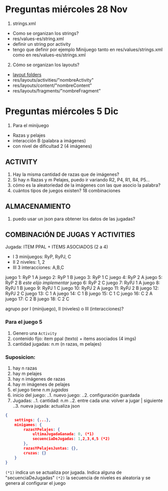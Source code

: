 # Preguntas miércoles 28 Nov

1. strings.xml
- Como se organizan los strings? 
- res/values-es/string.xml
- definir un string por activity
- tengo que definir por ejemplo  <string name="minigame_title">Minijuego</string> tanto en res/values/strings.xml como en res/values-es/strings.xml



2. Cómo se organizan los layouts?
- [layout folders](https://stackoverflow.com/questions/4930398/can-the-android-layout-folder-contain-subfolders)
- res/layouts/activities/"nombreActivity"
- res/layouts/content/"nombreContent"
- res/layouts/fragments/"nombreFragment"


# Preguntas miércoles 5 Dic

1. Para el minijuego 
- Razas y pelajes
- interacción B (palabra a imágenes)
- con nivel de dificultad 2 (4 imágenes)


## ACTIVITY
1. Hay la misma cantidad de razas que de imágenes?
2. Si hay n Razas y m Pelajes, puedo ir variando R2, P4, R1, R4, P5...
3. cómo es la aleatoriedad de la imágenes con las que asocio la palabra?
4. cuántos tipos de juegos existen? 18 combinaciones

## ALMACENAMIENTO
1. puedo usar un json para obtener los datos de las jugadas? 

## COMBINACIÓN DE JUGAS Y ACTIVITIES

Jugada: ITEM PPAL + ITEMS ASOCIADOS (2 a 4)

- I   3 minijuegos: RyP, RyPJ, C
- II  2 niveles: 1, 2
- III 3 interacciones: A,B,C

juego 1:  RyP 1 A
juego 2:  RyP 1 B
juego 3:  RyP 1 C
juego 4:  RyP 2 A
juego 5:  RyP 2 B *este elijo implementar*
juego 6:  RyP 2 C
juego 7:  RyPJ 1 A
juego 8:  RyPJ 1 B
juego 9:  RyPJ 1 C
juego 10: RyPJ 2 A
juego 11: RyPJ 2 B
juego 12: RyPJ 2 C
juego 13: C    1 A
juego 14: C    1 B
juego 15: C    1 C
juego 16: C    2 A
juego 17: C    2 B
juego 18: C    2 C

agrupo por I (minijuego), II (niveles) o III (interacciones)?

### Para el juego 5
1.  Genero una `Activity` 
2.  contenido fijo: item ppal (texto) + items asociados (4 imgs)
3.  cantidad jugadas: n.m  (n razas, m pelajes)


### Suposicion:
1. hay n razas
2. hay m pelajes
3. hay n imágenes de razas
4. hay m  imágenes de pelajes
5. el juego tiene n.m *jugadas*
6. inicio del juego:
..1. nuevo juego: 
..2. configuración guardada
7. Jugadas:
..1. cantidad: n.m
..2. entre cada una: volver a jugar | siguiente
..3. nueva jugada: actualiza json


```json
{
    settings: {...},
    minigames: {
        razasYPelajes: {
            ultimaJugadaGanada: 0, (*1)
            secuenciaDeJugadas: 1,2,3,4,5 (*2)
        },
        razasYPelajesJuntas: {},
        cruzas: {}
    }
}

```

 `(*1)` indica un se actualiza por jugada. Indica alguna de "secuenciaDeJugadas"
 `(*2)` la secuencia de niveles es aleatoria y se genera al configurar el juego

